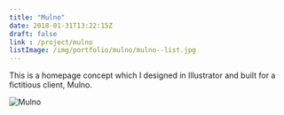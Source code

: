 ```yaml
---
title: "Mulno"
date: 2018-01-31T13:22:15Z
draft: false
link : /project/mulno
listImage: /img/portfolio/mulno/mulno--list.jpg
---
```


This is a homepage concept which I designed in Illustrator and built for a fictitious client, Mulno.

![Mulno](/img/portfolio/mulno/mulno--list.jpg)